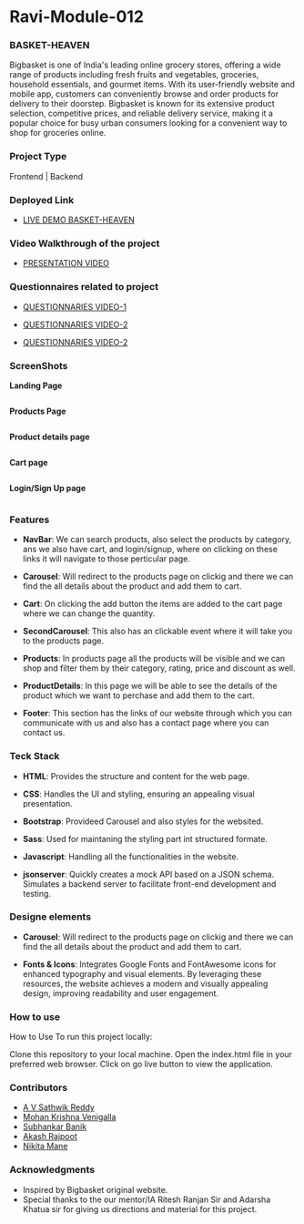 # Ravi-Module-012

### BASKET-HEAVEN

Bigbasket is one of India's leading online grocery stores, offering a wide range of products including fresh fruits and vegetables, groceries, household essentials, and gourmet items. With its user-friendly website and mobile app, customers can conveniently browse and order products for delivery to their doorstep. Bigbasket is known for its extensive product selection, competitive prices, and reliable delivery service, making it a popular choice for busy urban consumers looking for a convenient way to shop for groceries online.

### Project Type

Frontend | Backend

### Deployed Link

- [LIVE DEMO BASKET-HEAVEN](https://66405eedbcb7ce8c1a800ea6--timely-froyo-5c39a1.netlify.app/)

### Video Walkthrough of the project

- [PRESENTATION VIDEO](https://youtu.be/rruz7zEUFEE)

### Questionnaires related to project

- [QUESTIONNARIES VIDEO-1](https://youtu.be/y7Bh22lQ3CE)

- [QUESTIONNARIES VIDEO-2](https://youtu.be/7F5lSOC0NXY)

- [QUESTIONNARIES VIDEO-2](https://drive.google.com/drive/folders/10ZpzOPBJcIi7Bntghj-N471urKvU-1dV?usp=drive_link)

### ScreenShots

**Landing Page**

<img src="./website-Images/landingpage.png" alt="">

**Products Page**

<img src="./website-Images/productpage.png" alt="">

**Product details page**

<img src="/website-Images/productdetail.png" alt="">

**Cart page**

<img src="./website-Images/cartpage.png" alt="">

**Login/Sign Up page**

<img src="./website-Images/loginpage.png" alt="">

### Features

- **NavBar**: We can search products, also select the products by category, ans we also have cart, and login/signup, where on clicking on these links it will navigate to those perticular page.

- **Carousel**: Will redirect to the products page on clickig and there we can find the all details about the product and add them to cart.

- **Cart**: On clicking the add button the items are added to the cart page where we can change the quantity.

- **SecondCarousel**: This also has an clickable event where it will take you to the products page.

- **Products**: In products page all the products will be visible and we can shop and filter them by their category, rating, price and discount as well.

- **ProductDetails**: In this page we will be able to see the details of the product which we want to perchase and add them to the cart.

- **Footer**: This section has the links of our website through which you can communicate with us and also has a contact page where you can contact us.

### Teck Stack

- **HTML**: Provides the structure and content for the web page.

- **CSS**: Handles the UI and styling, ensuring an appealing visual presentation.

- **Bootstrap**: Provideed Carousel and also styles for the websited.

- **Sass**: Used for maintaning the styling part int structured formate.

- **Javascript**: Handling all the functionalities in the website.

- **jsonserver**: Quickly creates a mock API based on a JSON schema. Simulates a backend server to facilitate front-end development and testing.

### Designe elements

- **Carousel**: Will redirect to the products page on clickig and there we can find the all details about the product and add them to cart.

- **Fonts & Icons**: Integrates Google Fonts and FontAwesome icons for enhanced typography and visual elements. By leveraging these resources, the website achieves a modern and visually appealing design, improving readability and user engagement.

### How to use

How to Use
To run this project locally:

Clone this repository to your local machine.
Open the index.html file in your preferred web browser.
Click on go live button to view the application.

### Contributors

- [A V Sathwik Reddy](https://github.com/sathwikreddy122)
- [Mohan Krishna Venigalla](https://github.com/mohankrish1)
- [Subhankar Banik](https://github.com/subhankarbanik)
- [Akash Rajpoot](https://github.com/Akash2304)
- [Nikita Mane](https://github.com/NikitaMane12)

### Acknowledgments

- Inspired by Bigbasket original website.
- Special thanks to the our mentor/IA Ritesh Ranjan Sir and Adarsha Khatua sir for giving us directions and material for this project.
